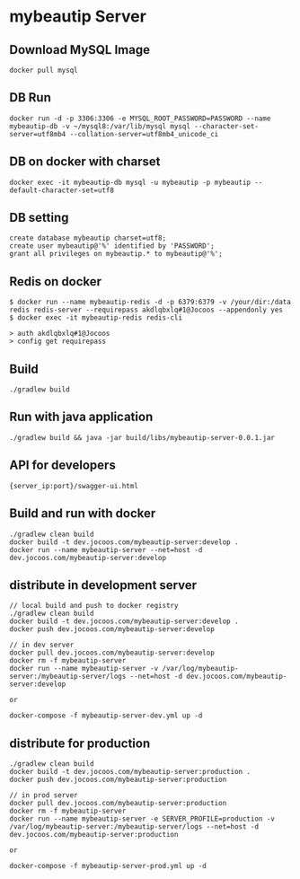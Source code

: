 # mybeautip Server #

## Download MySQL Image ##
```
docker pull mysql
```

## DB Run ##
```
docker run -d -p 3306:3306 -e MYSQL_ROOT_PASSWORD=PASSWORD --name mybeautip-db -v ~/mysql8:/var/lib/mysql mysql --character-set-server=utf8mb4 --collation-server=utf8mb4_unicode_ci
```

## DB on docker with charset ##
```
docker exec -it mybeautip-db mysql -u mybeautip -p mybeautip --default-character-set=utf8
```

## DB setting ##
```
create database mybeautip charset=utf8;
create user mybeautip@'%' identified by 'PASSWORD'; 
grant all privileges on mybeautip.* to mybeautip@'%';
```

## Redis on docker ##
```
$ docker run --name mybeautip-redis -d -p 6379:6379 -v /your/dir:/data redis redis-server --requirepass akdlqbxlq#1@Jocoos --appendonly yes
$ docker exec -it mybeautip-redis redis-cli

> auth akdlqbxlq#1@Jocoos
> config get requirepass
```


## Build ##
```
./gradlew build
```

## Run with java application ##
```
./gradlew build && java -jar build/libs/mybeautip-server-0.0.1.jar

```

## API for developers ##

```
{server_ip:port}/swagger-ui.html
```


## Build and run with docker ##
```
./gradlew clean build
docker build -t dev.jocoos.com/mybeautip-server:develop .
docker run --name mybeautip-server --net=host -d dev.jocoos.com/mybeautip-server:develop
```

## distribute in development server ##
```
// local build and push to docker registry
./gradlew clean build
docker build -t dev.jocoos.com/mybeautip-server:develop .
docker push dev.jocoos.com/mybeautip-server:develop

// in dev server
docker pull dev.jocoos.com/mybeautip-server:develop
docker rm -f mybeautip-server
docker run --name mybeautip-server -v /var/log/mybeautip-server:/mybeautip-server/logs --net=host -d dev.jocoos.com/mybeautip-server:develop

or

docker-compose -f mybeautip-server-dev.yml up -d

```

## distribute for production ##
```
./gradlew clean build
docker build -t dev.jocoos.com/mybeautip-server:production .
docker push dev.jocoos.com/mybeautip-server:production

// in prod server
docker pull dev.jocoos.com/mybeautip-server:production
docker rm -f mybeautip-server
docker run --name mybeautip-server -e SERVER_PROFILE=production -v /var/log/mybeautip-server:/mybeautip-server/logs --net=host -d dev.jocoos.com/mybeautip-server:production

or

docker-compose -f mybeautip-server-prod.yml up -d
```

